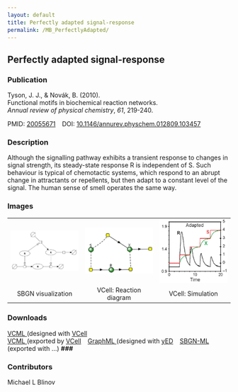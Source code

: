```yaml
---
layout: default
title: Perfectly adapted signal-response
permalink: /MB_PerfectlyAdapted/
---
```


## Perfectly adapted signal-response

### Publication

Tyson, J. J., & Novák, B. (2010). 
<br>Functional motifs in biochemical reaction networks. 
<br><i>Annual review of physical chemistry</i>, <i>61</i>, 219-240.

PMID:  [20055671](https://www.ncbi.nlm.nih.gov/pubmed/20055671) &ensp; DOI: [10.1146/annurev.physchem.012809.103457](https://doi.org/10.1146/annurev.physchem.012809.103457)

### Description

Although the signalling pathway exhibits a transient response to changes in signal strength, 
its steady-state response R is independent of S. Such behaviour is typical of chemotactic systems, 
which respond to an abrupt change in attractants or repellents, but then adapt to a constant level of the signal. 
The human sense of smell operates the same way. 

### Images

 <table> 
 <td align="center" width="33%"> <a href="http://modelbricks.org/images/modelbricks/PerfectlyAdaptedSBGN.PNG"><img src="/images/modelbricks/PerfectlyAdaptedSBGN.PNG" width="400"/></a></td>
 <td align="center" width="33%"><a href="https://modelbricks.github.io/images/modelbricks/PerfectlyAdaptedVcell.PNG"><img src="/images/modelbricks/PerfectlyAdaptedVcell.PNG"/></a></td>
 <td align="center" width="33%"><a href="http://modelbricks.org/images/modelbricks/PerfectlyAdaptedResponse.PNG"><img src="/images/modelbricks/PerfectlyAdaptedResponse.PNG" width="200"/></a></td>
 <tr>
   <td align="center"> SBGN visualization</td>
  <td align="center"> VCell: Reaction diagram</td>
  <td align="center"> VCell: Simulation</td>
 </tr>
 </table>
 
 ### Downloads

 <a href="/modelbricks/Tyson_2003_1d.vcml">VCML </a> (designed with [VCell](http://vcell.org) &ensp;  
 <a href="/modelbricks/Tyson_2003_1d.xml">VCML </a> (exported by [VCell](http://vcell.org) &ensp; 
 <a href="/modelbricks/LinearResponse.graphml">GraphML </a> (designed with [yED](https://www.yworks.com/yed) &ensp; 
 <a href="/modelbricks/...">SBGN-ML</a> (exported with ...) <b>###</b> &ensp;


### Contributors

Michael L Blinov
